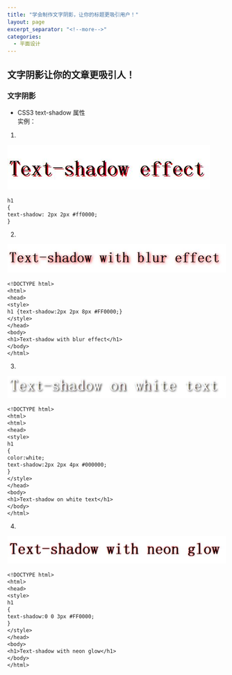 ```yaml
---
title: "学会制作文字阴影，让你的标题更吸引用户！"
layout: page
excerpt_separator: "<!--more-->"
categories:
  - 平面设计
---    
```

 
## 文字阴影让你的文章更吸引人！

<!--more-->

### 文字阴影
- CSS3 text-shadow 属性  
实例：  
1. 
![文字阴影模糊效果](\assets\images\text-shadow_jb.jpg)  
 
```  
h1
{
text-shadow: 2px 2px #ff0000;
}  
```   

2. 
![文字阴影模糊效果](\assets\images\text-shadow_mf.jpg)  

```
<!DOCTYPE html>
<html>
<head>
<style>
h1 {text-shadow:2px 2px 8px #FF0000;}
</style>
</head>
<body>
<h1>Text-shadow with blur effect</h1>
</body>
</html>
```

3. 
![白色文字上文字阴影](\assets\images\text-shadow_bzmf.jpg)  

```
<!DOCTYPE html>
<html>
<html>
<head>
<style>
h1
{
color:white;
text-shadow:2px 2px 4px #000000;
}
</style>
</head>
<body>
<h1>Text-shadow on white text</h1>
</body>
</html>
```  

4. 
![氖辉光文字阴影](\assets\images\text-shadow_nhg.jpg)  

```
<!DOCTYPE html>
<html>
<head>
<style>
h1
{
text-shadow:0 0 3px #FF0000;
}
</style>
</head>
<body>
<h1>Text-shadow with neon glow</h1>
</body>
</html>
```


